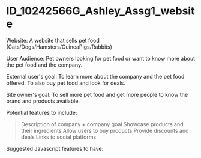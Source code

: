 # ID_10242566G_Ashley_Assg1_website

Website: A website that sells pet food (Cats/Dogs/Hamsters/GuineaPigs/Rabbits)

User Audience: Pet owners looking for pet food or want to know more about the pet food and the company.

External user's goal: To learn more about the company and the pet food offered. To also buy pet food and look for deals.

Site owner's goal: To sell more pet food and get more people to know the brand and products available.

Potential features to include:

> Description of company + company goal
> Showcase products and their ingredients
> Allow users to buy products
> Provide discounts and deals
> Links to social platforms

Suggested Javascript features to have:

>
